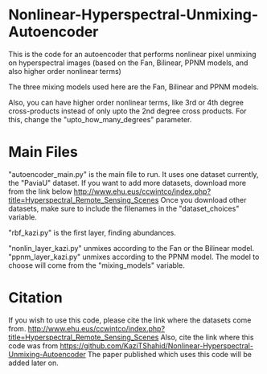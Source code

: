 # Nonlinear-Hyperspectral-Unmixing-Autoencoder
This is the code for an autoencoder that performs nonlinear pixel unmixing on hyperspectral images (based on the Fan, Bilinear, PPNM models, and also higher order nonlinear terms)

The three mixing models used here are the Fan, Bilinear and PPNM models.

Also, you can have higher order nonlinear terms, like 3rd or 4th degree cross-products instead of only upto the 2nd degree cross products. For this, change the "upto_how_many_degrees" parameter.

# Main Files

"autoencoder_main.py" is the main file to run. It uses one dataset currently, the "PaviaU" dataset. If you want to add more datasets, download more from the link below
http://www.ehu.eus/ccwintco/index.php?title=Hyperspectral_Remote_Sensing_Scenes
Once you download other datasets, make sure to include the filenames in the "dataset_choices" variable.

"rbf_kazi.py" is the first layer, finding abundances.

"nonlin_layer_kazi.py" unmixes according to the Fan or the Bilinear model.
"ppnm_layer_kazi.py" unmixes according to the PPNM model. The model to choose will come from the "mixing_models" variable.

# Citation

If you wish to use this code, please cite the link where the datasets come from.
http://www.ehu.eus/ccwintco/index.php?title=Hyperspectral_Remote_Sensing_Scenes
Also, cite the link where this code was from
https://github.com/KaziTShahid/Nonlinear-Hyperspectral-Unmixing-Autoencoder
The paper published which uses this code will be added later on.
